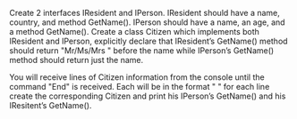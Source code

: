 Create 2 interfaces IResident and IPerson. IResident should have a name, country, and method GetName(). IPerson should have a name, an age, and a method GetName().
Create a class Citizen which implements both IResident and IPerson, explicitly declare that IResident’s GetName() method should return "Mr/Ms/Mrs " before the name while IPerson’s GetName() method should return just the name.

You will receive lines of Citizen information from the console until the command "End" is received. Each will be in the format "<name> <country> <age>" for each line create the corresponding Citizen and print his IPerson’s GetName() and his IResitent’s GetName().
